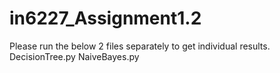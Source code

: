# in6227_Assignment1.2
Please run the below 2 files separately to get individual results. 
DecisionTree.py
NaiveBayes.py
